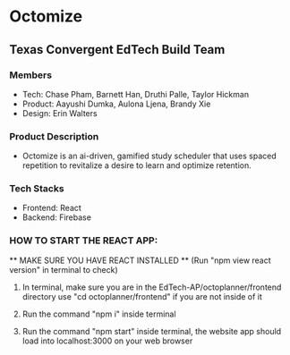 # Octomize
## Texas Convergent EdTech Build Team
### Members
- Tech: Chase Pham, Barnett Han, Druthi Palle, Taylor Hickman
- Product: Aayushi Dumka, Aulona Ljena, Brandy Xie
- Design: Erin Walters
### Product Description
- Octomize is an ai-driven, gamified study scheduler that uses spaced repetition to revitalize a desire to learn and optimize retention.
### Tech Stacks
- Frontend: React
- Backend: Firebase
### HOW TO START THE REACT APP:
** MAKE SURE YOU HAVE REACT INSTALLED ** 
(Run "npm view react version" in terminal to check)

1) In terminal, make sure you are in the EdTech-AP/octoplanner/frontend directory
use "cd octoplanner/frontend" if you are not inside of it

2) Run the command "npm i" inside terminal

3) Run the command "npm start" inside terminal, the website app should load into localhost:3000 on your web browser


